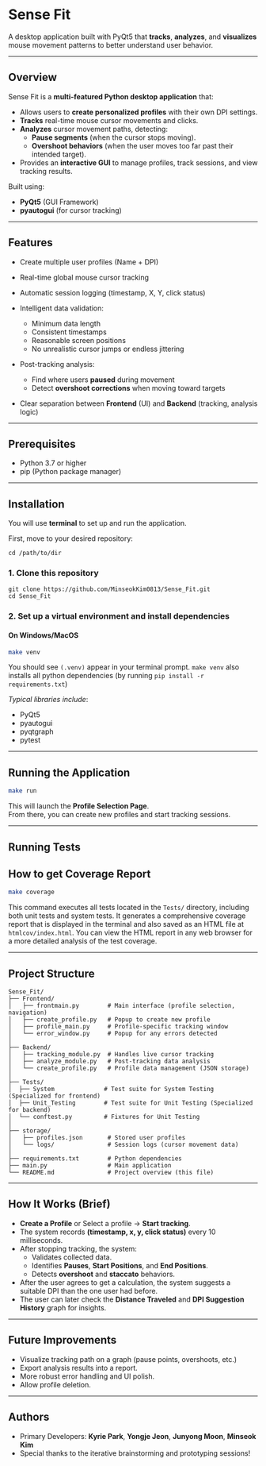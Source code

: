 # Sense Fit

A desktop application built with PyQt5 that **tracks**, **analyzes**, and **visualizes** mouse movement patterns to better understand user behavior.

---

## Overview

Sense Fit is a **multi-featured Python desktop application** that:

- Allows users to **create personalized profiles** with their own DPI settings.
- **Tracks** real-time mouse cursor movements and clicks.
- **Analyzes** cursor movement paths, detecting:
  - **Pause segments** (when the cursor stops moving).
  - **Overshoot behaviors** (when the user moves too far past their intended target).
- Provides an **interactive GUI** to manage profiles, track sessions, and view tracking results.

Built using:

- **PyQt5** (GUI Framework)
- **pyautogui** (for cursor tracking)

---

## Features

- Create multiple user profiles (Name + DPI)
- Real-time global mouse cursor tracking
- Automatic session logging (timestamp, X, Y, click status)
- Intelligent data validation:

  - Minimum data length
  - Consistent timestamps
  - Reasonable screen positions
  - No unrealistic cursor jumps or endless jittering

- Post-tracking analysis:

  - Find where users **paused** during movement
  - Detect **overshoot corrections** when moving toward targets

- Clear separation between **Frontend** (UI) and **Backend** (tracking, analysis logic)

---

## Prerequisites

- Python 3.7 or higher
- pip (Python package manager)

---

## Installation

You will use **terminal** to set up and run the application.

First, move to your desired repository:

```
cd /path/to/dir
```

### 1. Clone this repository

```
git clone https://github.com/MinseokKim0813/Sense_Fit.git
cd Sense_Fit
```

### 2. Set up a virtual environment and install dependencies

#### On Windows/MacOS

```bash
make venv
```

You should see `(.venv)` appear in your terminal prompt.
`make venv` also installs all python dependencies (by running `pip install -r requirements.txt`)

_Typical libraries include_:

- PyQt5
- pyautogui
- pyqtgraph
- pytest

---

## Running the Application

```bash
make run
```

This will launch the **Profile Selection Page**.  
From there, you can create new profiles and start tracking sessions.

---

## Running Tests

## How to get Coverage Report

```bash
make coverage
```

This command executes all tests located in the `Tests/` directory, including both unit tests and system tests. It generates a comprehensive coverage report that is displayed in the terminal and also saved as an HTML file at `htmlcov/index.html`. You can view the HTML report in any web browser for a more detailed analysis of the test coverage.

---

## Project Structure

```plaintext
Sense_Fit/
├── Frontend/
│   ├── frontmain.py        # Main interface (profile selection, navigation)
│   ├── create_profile.py   # Popup to create new profile
│   ├── profile_main.py     # Profile-specific tracking window
│   └── error_window.py     # Popup for any errors detected
│
├── Backend/
│   ├── tracking_module.py  # Handles live cursor tracking
│   ├── analyze_module.py   # Post-tracking data analysis
│   └── create_profile.py   # Profile data management (JSON storage)
│
├── Tests/
│  ├── System              # Test suite for System Testing (Specialized for frontend)
│  ├── Unit_Testing        # Test suite for Unit Testing (Specialized for backend)
│  └── conftest.py         # Fixtures for Unit Testing
│
├── storage/
│   ├── profiles.json       # Stored user profiles
│   └── logs/               # Session logs (cursor movement data)
│
├── requirements.txt        # Python dependencies
├── main.py                 # Main application
└── README.md               # Project overview (this file)
```

---

## How It Works (Brief)

- **Create a Profile** or Select a profile → **Start tracking**.
- The system records **(timestamp, x, y, click status)** every 10 milliseconds.
- After stopping tracking, the system:
  - Validates collected data.
  - Identifies **Pauses**, **Start Positions**, and **End Positions**.
  - Detects **overshoot** and **staccato** behaviors.
- After the user agrees to get a calculation, the system suggests a suitable DPI than the one user had before.
- The user can later check the **Distance Traveled** and **DPI Suggestion History** graph for insights.

---

## Future Improvements

- Visualize tracking path on a graph (pause points, overshoots, etc.)
- Export analysis results into a report.
- More robust error handling and UI polish.
- Allow profile deletion.

---

## Authors

- Primary Developers: **Kyrie Park**, **Yongje Jeon**, **Junyong Moon**, **Minseok Kim**
- Special thanks to the iterative brainstorming and prototyping sessions!
